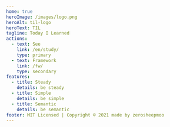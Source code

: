```yaml
---
home: true
heroImage: /images/logo.png
heroAlt: til-logo
heroText: TIL
tagline: Today I Learned
actions:
  - text: See
    link: /en/study/
    type: primary
  - text: Framework
    link: /fw/
    type: secondary
features:
  - title: Steady
    details: be steady
  - title: Simple
    details: be simple
  - title: Semantic
    details: be semantic
footer: MIT Licensed | Copyright © 2021 made by zerosheepmoo
---
```

